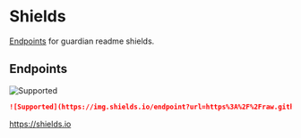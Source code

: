 # Shields

[Endpoints](https://shields.io/endpoint) for guardian readme shields.

## Endpoints

![Supported](https://img.shields.io/endpoint?url=https%3A%2F%2Fraw.githubusercontent.com%2Fguardian%2Fshields%2Fmain%2Fsupported.json)

```markdown
![Supported](https://img.shields.io/endpoint?url=https%3A%2F%2Fraw.githubusercontent.com%2Fguardian%2Fshields%2Fmain%2Fsupported.json)
```



https://shields.io
